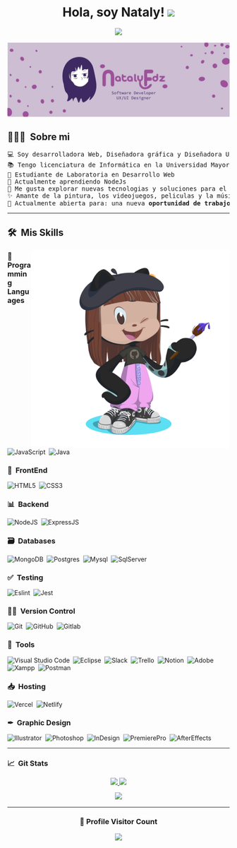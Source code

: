 <div align="center">
<h1 align="center">Hola, soy Nataly! <img src="https://media.giphy.com/media/hvRJCLFzcasrR4ia7z/giphy.gif" width="35"> </h1>
</div>
<p align="center">
  <a href="https://github.com/DenverCoder1/readme-typing-svg"><img src="https://readme-typing-svg.herokuapp.com?font=Time+New+Roman&color=%E9CAFA&size=25&center=true&vCenter=true&width=600&height=100&lines=Web+Developer;Computer+Science;Graphic+Designer;UX/UI+Designer;Always+learning+new+things"></a>
</p>
<img src="./portadagit.jpg">

## 👨🏻‍💻 &nbsp;Sobre mi
<pre>
💻 Soy desarrolladora Web, Diseñadora gráfica y Diseñadora UX/UI
📚 Tengo licenciatura de Informática en la Universidad Mayor de San Andrés
💛 Estudiante de Laboratoria en Desarrollo Web
🌱 Actualmente aprendiendo NodeJs
📝 Me gusta explorar nuevas tecnologias y soluciones para el desarrollo de software
✨ Amante de la pintura, los videojuegos, peliculas y la música
🤔 Actualmente abierta para: una nueva <b>oportunidad de trabajo</b> en desarrollo 
</pre>
<hr>

## 🛠️ &nbsp;Mis Skills

<img alt="Night Coding" src="./octocat-1712556695776.png" width="450px" height="450px" align="right"/>

### 💬 Programming Languages
![JavaScript](https://img.shields.io/badge/javascript-%23323330.svg?style=for-the-badge&logo=javascript&logoColor=%23F7DF1E)&nbsp;
![Java](https://img.shields.io/badge/java-%23ED8B00.svg?style=for-the-badge&logo=java&logoColor=white)&nbsp;

### 🎴 &nbsp;FrontEnd 

![HTML5](https://img.shields.io/badge/html5-%23FF0027.svg?style=for-the-badge&logo=html5&logoColor=white)&nbsp;
![CSS3](https://img.shields.io/badge/css3-%231572B6.svg?style=for-the-badge&logo=css3&logoColor=white)&nbsp;

### 📊 &nbsp;Backend
![NodeJS](https://img.shields.io/badge/node.js-339933.svg?style=for-the-badge&logo=nodedotjs&logoColor=white"alt="nodejs)&nbsp;
![ExpressJS](https://img.shields.io/badge/express-000000.svg?style=for-the-badge&logo=express&logoColor=white"alt="express)&nbsp;
 
### 🗃 &nbsp;Databases
![MongoDB](https://img.shields.io/badge/MongoDB-%234ea94b.svg?style=for-the-badge&logo=mongodb&logoColor=white)&nbsp;
![Postgres](https://img.shields.io/badge/postgres-%23316192.svg?style=for-the-badge&logo=postgresql&logoColor=white)&nbsp;
![Mysql](https://img.shields.io/badge/mysql-%23716492.svg?style=for-the-badge&logo=mysql&logoColor=white)&nbsp;
![SqlServer](https://img.shields.io/badge/sqlServer-%23716552.svg?style=for-the-badge&logo=sqlServer&logoColor=white)&nbsp;

### ✅ &nbsp;Testing
![Eslint](https://img.shields.io/badge/Eslint-%239B59B6.svg?style=for-the-badge&logo=Eslint&logoColor=white)&nbsp;
![Jest](https://img.shields.io/badge/jest-%23C40D6B.svg?style=for-the-badge&logo=jest&logoColor=white)&nbsp;

### 👯‍♂️ &nbsp;Version Control
![Git](https://img.shields.io/badge/git-%23F05033.svg?style=for-the-badge&logo=git&logoColor=white)&nbsp;
![GitHub](https://img.shields.io/badge/github-%23121011.svg?style=for-the-badge&logo=github&logoColor=white)&nbsp;
![Gitlab](https://img.shields.io/badge/gitlab-181717.svg?style=for-the-badge&logo=gitlab&logoColor=white"alt="git")&nbsp;

### 🧰 &nbsp;Tools
![Visual Studio Code](https://img.shields.io/badge/Visual%20Studio%20Code-0078d7.svg?style=for-the-badge&logo=visual-studio-code&logoColor=white)&nbsp;
![Eclipse](https://img.shields.io/badge/eclipse-2C2255.svg?style=for-the-badge&logo=eclipse&logoColor=white"alt="eclipseIDE)&nbsp;
![Slack](https://img.shields.io/badge/Slack-4A154B?style=for-the-badge&logo=slack&logoColor=white)&nbsp;
![Trello](https://img.shields.io/badge/trello-%230A0FFF.svg?style=for-the-badge&logo=trello&logoColor=white)&nbsp;
![Notion](https://img.shields.io/badge/Notion-%23000000.svg?style=for-the-badge&logo=notion&logoColor=white)&nbsp;
![Adobe](https://img.shields.io/badge/adobe-%23FF0000.svg?style=for-the-badge&logo=adobe&logoColor=white)&nbsp;
![Xampp](https://img.shields.io/badge/xampp-%23FF5D00.svg?style=for-the-badge&logo=xampp&logoColor=white)&nbsp;
![Postman](https://img.shields.io/badge/postman-FF6C37.svg?style=for-the-badge&logo=postman&logoColor=white"alt="postman")&nbsp;

### 📥 &nbsp;Hosting
![Vercel](https://img.shields.io/badge/vercel-393939.svg?style=for-the-badge&logo=vercel&logoColor=white"alt="postman")&nbsp;
![Netlify](https://img.shields.io/badge/netlify-2DB02D.svg?style=for-the-badge&logo=netlify&logoColor=white"alt="virtualbox)&nbsp;

### ✒ &nbsp;Graphic Design
![Illustrator](https://img.shields.io/badge/Illustrator-%23F16A18.svg?style=for-the-badge&logo=AdobeIllustrator&logoColor=white)&nbsp;
![Photoshop](https://img.shields.io/badge/Photoshop-%230745EC.svg?style=for-the-badge&logo=AdobePhotoshop&logoColor=white)&nbsp;
![InDesign](https://img.shields.io/badge/InDesign-%23920945.svg?style=for-the-badge&logo=AdobeInDesign&logoColor=white)&nbsp;
![PremierePro](https://img.shields.io/badge/Premiere-%234E0992.svg?style=for-the-badge&logo=AdobePremierePro&logoColor=white)&nbsp;
![AfterEffects](https://img.shields.io/badge/AfterEffects-%23716492.svg?style=for-the-badge&logo=AdobeAfterEffects&logoColor=white)&nbsp;


<hr>

### 📈 &nbsp;Git Stats
<p align="center">
  <a href="https://github.com/N4T4LY">
    <img height="180em" src="https://github-readme-stats.vercel.app/api?username=N4t4ly&show_icons=true&theme=material-palenight&hide_border=true&locale=en"/>
  </a>
  <a href="https://github.com/N4T4LY">
    <img height="180em" src="https://github-readme-streak-stats.herokuapp.com/?user=N4t4ly&theme=material-palenight"/>
  </a>
</p>


<p align="center" > 
<a href="https://github.com/N4T4LY">
    <img height="180em" src="https://github-readme-stats-eight-theta.vercel.app/api/top-langs/?username=N4T4LY&layout=compact&langs_count=8&theme=material-palenight"/>
  </a>
  </p>
<hr>


<div align=center>
  <h3><b>📍 Profile Visitor Count</b></h3>
</div>

<!-- retro visitor counter -->  
<p align="center" >   
  <img src="https://profile-counter.glitch.me/N4T4LY/count.svg" />  
</p>
   
  
  
    
<!-- retro visitor counter 
<div align="center">
  <a href="https://github.com/N4T4LY/">
  <img src="https://github.com/1999AZZAR/1999AZZAR/blob/readme/resources/img/grid-snake.svg"
       alt="snake" /></a>
</div>
-->  
